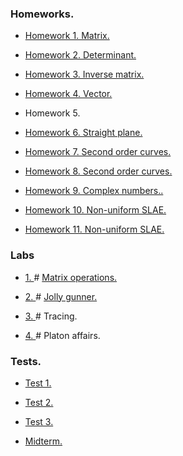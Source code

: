 ### Homeworks.
+ <a href = "https://github.com/fadyat/ITMO-PUBLIC/blob/master/Linal/I%20semester/Homeworks/hw1-matrix.pdf"> Homework 1. Matrix. </a>

+ <a href = "https://github.com/fadyat/ITMO-PUBLIC/blob/master/Linal/I%20semester/Homeworks/hw2-determinant.pdf"> Homework 2. Determinant. </a>

+ <a href = "https://github.com/fadyat/ITMO-PUBLIC/blob/master/Linal/I%20semester/Homeworks/hw3-inverse-matrix.pdf"> Homework 3. Inverse matrix. </a>

+ <a href = "https://github.com/fadyat/ITMO-PUBLIC/blob/master/Linal/I%20semester/Homeworks/hw4-vector.pdf"> Homework 4. Vector. </a>

+ <!-- <a href = "https://github.com/fadyat/ITMO-PUBLIC/blob/master/Linal/I%20semester/Homeworks/hw4-vector.pdf"> --> Homework 5. <!-- </a> -->

+ <a href = "https://github.com/fadyat/ITMO-PUBLIC/blob/master/Linal/I%20semester/Homeworks/hw6-straight-plane.pdf"> Homework 6. Straight plane. </a>

+ <a href = "https://github.com/fadyat/ITMO-PUBLIC/blob/master/Linal/I%20semester/Homeworks/hw7-second-order-curves.pdf"> Homework 7. Second order curves. </a>

+ <a href = "https://github.com/fadyat/ITMO-PUBLIC/blob/master/Linal/I%20semester/Homeworks/hw8-second-order-curves.pdf"> Homework 8. Second order curves. </a>

+ <a href = "https://github.com/fadyat/ITMO-PUBLIC/blob/master/Linal/I%20semester/Homeworks/hw9-complex-numbers.pdf"> Homework 9. Complex numbers.. </a>

+ <a href = "https://github.com/fadyat/ITMO-PUBLIC/blob/master/Linal/I%20semester/Homeworks/hww10-non-uniformSLAE.pdf"> Homework 10. Non-uniform SLAE. </a>

+ <a href = "https://github.com/fadyat/ITMO-PUBLIC/blob/master/Linal/I%20semester/Homeworks/hww11-non-uniformSLAE.pdf"> Homework 11. Non-uniform SLAE. </a>

### Labs

+ <a href = "https://github.com/fadyat/ITMO-PUBLIC/blob/master/Linal/I%20semester/Labs/Problems/lab1.pdf"> 1. </a> #
<a href = "https://github.com/fadyat/ITMO-PUBLIC/blob/master/Linal/I%20semester/Labs/Solutions/lab1.py"> Matrix operations. </a>

+ <a href = "https://github.com/fadyat/ITMO-PUBLIC/blob/master/Linal/I%20semester/Labs/Problems/lab2.pdf"> 2. </a> #
<a href = "https://github.com/fadyat/ITMO-PUBLIC/blob/master/Linal/I%20semester/Labs/Solutions/lab2.py"> Jolly gunner. </a>

+ <a href = "https://github.com/fadyat/ITMO-PUBLIC/blob/master/Linal/I%20semester/Labs/Problems/lab3.pdf"> 3. </a> # <!-- <a href = "https://github.com/fadyat/ITMO-PUBLIC/blob/master/Linal/I%20semester/Labs/Solutions/lab3.py"> --> Tracing. <!-- </a> \[Python] -->

+ <a href = "https://github.com/fadyat/ITMO-PUBLIC/blob/master/Linal/I%20semester/Labs/Problems/lab4.pdf"> 4. </a> # <!-- <a href = "https://github.com/fadyat/ITMO-PUBLIC/blob/master/Linal/I%20semester/Labs/Solutions/lab4.py"> --> Platon affairs. <!-- </a> \[Python] -->

### Tests.

+ <a href = "https://github.com/fadyat/ITMO-PUBLIC/blob/master/Linal/I%20semester/Tests/test1.pdf"> Test 1. </a>

+ <a href = "https://github.com/fadyat/ITMO-PUBLIC/blob/master/Linal/I%20semester/Tests/test2.pdf"> Test 2. </a>

+ <a href = "https://github.com/fadyat/ITMO-PUBLIC/blob/master/Linal/I%20semester/Tests/test2.pdf"> Test 3. </a>

+ <a href = "https://github.com/fadyat/ITMO-PUBLIC/blob/master/Linal/I%20semester/Tests/rubezhka.pdf"> Midterm. </a>
